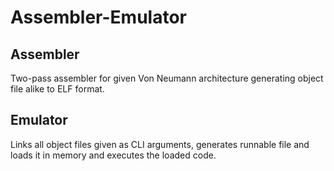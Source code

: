# Assembler-Emulator

## Assembler
Two-pass assembler for given Von Neumann architecture generating object file alike to ELF format.

## Emulator
Links all object files given as CLI arguments, generates runnable file and loads it in memory 
and executes the loaded code.
